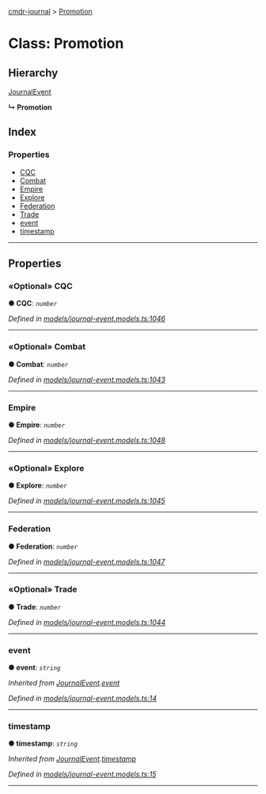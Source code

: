 [cmdr-journal](../README.md) > [Promotion](../classes/promotion.md)



# Class: Promotion

## Hierarchy


 [JournalEvent](journalevent.md)

**↳ Promotion**







## Index

### Properties

* [CQC](promotion.md#cqc)
* [Combat](promotion.md#combat)
* [Empire](promotion.md#empire)
* [Explore](promotion.md#explore)
* [Federation](promotion.md#federation)
* [Trade](promotion.md#trade)
* [event](promotion.md#event)
* [timestamp](promotion.md#timestamp)



---
## Properties
<a id="cqc"></a>

### «Optional» CQC

**●  CQC**:  *`number`* 

*Defined in [models/journal-event.models.ts:1046](https://github.com/chrisbruford/cmdr-journal/blob/5b08b7d/src/models/journal-event.models.ts#L1046)*





___

<a id="combat"></a>

### «Optional» Combat

**●  Combat**:  *`number`* 

*Defined in [models/journal-event.models.ts:1043](https://github.com/chrisbruford/cmdr-journal/blob/5b08b7d/src/models/journal-event.models.ts#L1043)*





___

<a id="empire"></a>

###  Empire

**●  Empire**:  *`number`* 

*Defined in [models/journal-event.models.ts:1048](https://github.com/chrisbruford/cmdr-journal/blob/5b08b7d/src/models/journal-event.models.ts#L1048)*





___

<a id="explore"></a>

### «Optional» Explore

**●  Explore**:  *`number`* 

*Defined in [models/journal-event.models.ts:1045](https://github.com/chrisbruford/cmdr-journal/blob/5b08b7d/src/models/journal-event.models.ts#L1045)*





___

<a id="federation"></a>

###  Federation

**●  Federation**:  *`number`* 

*Defined in [models/journal-event.models.ts:1047](https://github.com/chrisbruford/cmdr-journal/blob/5b08b7d/src/models/journal-event.models.ts#L1047)*





___

<a id="trade"></a>

### «Optional» Trade

**●  Trade**:  *`number`* 

*Defined in [models/journal-event.models.ts:1044](https://github.com/chrisbruford/cmdr-journal/blob/5b08b7d/src/models/journal-event.models.ts#L1044)*





___

<a id="event"></a>

###  event

**●  event**:  *`string`* 

*Inherited from [JournalEvent](journalevent.md).[event](journalevent.md#event)*

*Defined in [models/journal-event.models.ts:14](https://github.com/chrisbruford/cmdr-journal/blob/5b08b7d/src/models/journal-event.models.ts#L14)*





___

<a id="timestamp"></a>

###  timestamp

**●  timestamp**:  *`string`* 

*Inherited from [JournalEvent](journalevent.md).[timestamp](journalevent.md#timestamp)*

*Defined in [models/journal-event.models.ts:15](https://github.com/chrisbruford/cmdr-journal/blob/5b08b7d/src/models/journal-event.models.ts#L15)*





___


